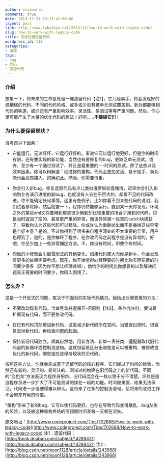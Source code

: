 ```yaml
---
author: viviworld
comments: true
date: 2013-12-31 13:17:41+00:00
layout: post
link: http://www.labazhou.net/2013/12/how-to-work-with-legacy-code/
slug: how-to-work-with-legacy-code
title: 怎样处理遗留代码
wordpress_id: 113
categories:
- 编程
tags:
- bug
- 代码
- 遗留代码
---
```


### 介绍


想象一下，你未来的工作是处理一堆遗留代码【注1】，它几经易手。你会发现好的或糟糕的代码、不同的代码风格、或多或少没有被单元测试覆盖到。到处都能嗅到代码的味道，或许还有严重影响效率、灵活性、易测试等等严重问题。然后，你心里可能产生了大量的优化代码的想法！好吧……**不要碰它们**！


### 为什么要保留现状？


请考虑以下因素：



	
  * 它能运行。无论好坏，它运行好好的。虽说它可以运行地更好，但是你的时间有限，还有要实现的新功能，当然也有要修复的bug，更缺乏单元测试。或许，至少有一个通过测试了、并且是最重要的---时间的测试。除了这些以及效率因素，你可以辩解道：经过你的重构，代码会更加灵活、易于接手、新功能也会高效接入。的确如此。然而，你需要慎重。

	
  * 你会引入新bug。修复遗留代码有点儿类似俄罗斯轮盘赌博，迟早你会引入影响到业务演示进度的新bug，也就没有人去在乎巨大的、却看不见的代码改进。你不能确定任何事情，这里有些例子。比如你看不到某些代码的说明，我们试着移除掉，然后检查一下，程序仍然能够运行。直到某一天你发现，环境之外的某些xml文件要用到那些很少用到却比较重要的场合才用到的代码，只是当时返回了空的、甚至更严重的异常，而该异常被一段空的catch块捕获了，导致你认为这些代码可以移除。你或许认为重新抛出而不是吞掉这些异常是个好主意？是的，不过你得到了很多来自程序深处的不太重要的异常，用户也得到了，是的，是你搞坏了程序，在你改代码之前程序是没有异常的。好吧，你至少加上一些异常捕捉方法。不，你没有时间，即使你有时间。

	
  * 你做的小修改会引起雪崩式的其他变化。如果代码庞大而你是新手，你会发现有更多的依赖需要考虑。现在，你开始觉得向经理要的时间比你实际花费的时间要少很多（因为你不想让经理难堪），他给你的时间比你想要的以及解决问题真正需要的时间要少，你陷入困境了。




### 怎么办？


这是一个开放式的问题，取决于你面对的实际代码情况。我给出对我管用的方法：



	
  * 不要改动现有代码。当做黑盒并遵循开-闭原则【注2】。条件允许时，要试着扩展现有代码，而不要修改代码。

	
  * 在已有代码顶部增加新代码，试着减少新代码所在空间。当错误出现时，很容易去掉新代码，再检查问题的起因。

	
  * 保持新旧代码独立。顺其自然地，用新方法、新单一责任类、适配器取代旧代码里的新循环或控制流逻辑。这就很容易区分出哪些是可以被重构、被修改或优化的新代码，哪些是应该保持现状的旧代码。


按照这些方法，你就会完成基于遗留代码的核心程序，它们经过了时间的检验，当然还有新的、灵活的、易辨认的、测试过的构建在旧代码之上的新代码。不同的“变色龙”方法表现为程序员把新、旧代码混合在一处以致于分不清楚。坏处是强迫程序员进一步扩大了不可能测试的揉在一起的功能。时间被重置，结果无法保证，代码进一步僵硬得难以辨认。这带来了过多的控制流语句，给将来的改进工作不会带来有用的价值。

“重构“带来了新的bug，它可以使代码更好，也存在导致代码变得散乱、bug丛生的风险，以及被这种重构终结的可预期时间表每一天都在流失。

原文地址：[http://www.codeproject.com/Tips/702688/How-to-work-with-legacy-code](http://www.codeproject.com/Tips/702688/How-to-work-with-legacy-code)
注1：遗留代码：[http://book.douban.com/subject/1428943/](http://book.douban.com/subject/1428943/)
注2：[http://blog.csdn.net/moon1128/article/details/243968](http://blog.csdn.net/moon1128/article/details/243968)
